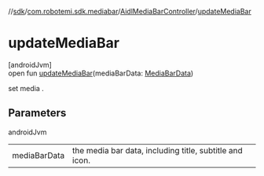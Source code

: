 //[sdk](../../../index.md)/[com.robotemi.sdk.mediabar](../index.md)/[AidlMediaBarController](index.md)/[updateMediaBar](update-media-bar.md)

# updateMediaBar

[androidJvm]\
open fun [updateMediaBar](update-media-bar.md)(mediaBarData: [MediaBarData](../-media-bar-data/index.md))

set media .

## Parameters

androidJvm

| | |
|---|---|
| mediaBarData | the media bar data, including title, subtitle and icon. |
